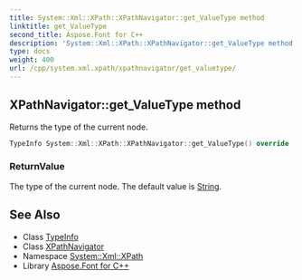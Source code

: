 ```yaml
---
title: System::Xml::XPath::XPathNavigator::get_ValueType method
linktitle: get_ValueType
second_title: Aspose.Font for C++
description: 'System::Xml::XPath::XPathNavigator::get_ValueType method. Returns the type of the current node in C++.'
type: docs
weight: 400
url: /cpp/system.xml.xpath/xpathnavigator/get_valuetype/
---
```

## XPathNavigator::get_ValueType method


Returns the type of the current node.

```cpp
TypeInfo System::Xml::XPath::XPathNavigator::get_ValueType() override
```


### ReturnValue

The type of the current node. The default value is [String](../../../system/string/).

## See Also

* Class [TypeInfo](../../../system/typeinfo/)
* Class [XPathNavigator](../)
* Namespace [System::Xml::XPath](../../)
* Library [Aspose.Font for C++](../../../)
